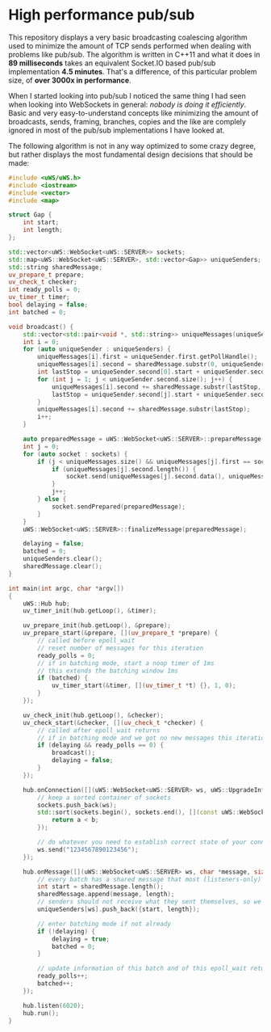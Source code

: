 # High performance pub/sub
This repository displays a very basic broadcasting coalescing algorithm used to minimize the amount of TCP sends performed when dealing with problems like pub/sub. The algorithm is written in C++11 and what it does in **89 milliseconds** takes an equivalent Socket.IO based pub/sub implementation **4.5 minutes**. That's a difference, of this particular problem size, of **over 3000x in performance**.

When I started looking into pub/sub I noticed the same thing I had seen when looking into WebSockets in general: *nobody is doing it efficiently*. Basic and very easy-to-understand concepts like minimizing the amount of broadcasts, sends, framing, branches, copies and the like are complely ignored in most of the pub/sub implementations I have looked at.

The following algorithm is not in any way optimized to some crazy degree, but rather displays the most fundamental design decisions that should be made:

```c++
#include <uWS/uWS.h>
#include <iostream>
#include <vector>
#include <map>

struct Gap {
    int start;
    int length;
};

std::vector<uWS::WebSocket<uWS::SERVER>> sockets;
std::map<uWS::WebSocket<uWS::SERVER>, std::vector<Gap>> uniqueSenders;
std::string sharedMessage;
uv_prepare_t prepare;
uv_check_t checker;
int ready_polls = 0;
uv_timer_t timer;
bool delaying = false;
int batched = 0;

void broadcast() {
    std::vector<std::pair<void *, std::string>> uniqueMessages(uniqueSenders.size());
    int i = 0;
    for (auto uniqueSender : uniqueSenders) {
        uniqueMessages[i].first = uniqueSender.first.getPollHandle();
        uniqueMessages[i].second = sharedMessage.substr(0, uniqueSender.second[0].start);
        int lastStop = uniqueSender.second[0].start + uniqueSender.second[0].length;
        for (int j = 1; j < uniqueSender.second.size(); j++) {
            uniqueMessages[i].second += sharedMessage.substr(lastStop, uniqueSender.second[j].start - lastStop);
            lastStop = uniqueSender.second[j].start + uniqueSender.second[j].length;
        }
        uniqueMessages[i].second += sharedMessage.substr(lastStop);
        i++;
    }

    auto preparedMessage = uWS::WebSocket<uWS::SERVER>::prepareMessage((char *) sharedMessage.data(), sharedMessage.length(), uWS::OpCode::TEXT, false);
    int j = 0;
    for (auto socket : sockets) {
        if (j < uniqueMessages.size() && uniqueMessages[j].first == socket.getPollHandle()) {
            if (uniqueMessages[j].second.length()) {
                socket.send(uniqueMessages[j].second.data(), uniqueMessages[j].second.length(), uWS::OpCode::TEXT);
            }
            j++;
        } else {
            socket.sendPrepared(preparedMessage);
        }
    }
    uWS::WebSocket<uWS::SERVER>::finalizeMessage(preparedMessage);

    delaying = false;
    batched = 0;
    uniqueSenders.clear();
    sharedMessage.clear();
}

int main(int argc, char *argv[])
{
    uWS::Hub hub;
    uv_timer_init(hub.getLoop(), &timer);

    uv_prepare_init(hub.getLoop(), &prepare);
    uv_prepare_start(&prepare, [](uv_prepare_t *prepare) {
        // called before epoll_wait
        // reset number of messages for this iteration
        ready_polls = 0;
        // if in batching mode, start a noop timer of 1ms
        // this extends the batching window 1ms
        if (batched) {
            uv_timer_start(&timer, [](uv_timer_t *t) {}, 1, 0);
        }
    });

    uv_check_init(hub.getLoop(), &checker);
    uv_check_start(&checker, [](uv_check_t *checker) {
        // called after epoll_wait returns
        // if in batching mode and we got no new messages this iteration, end batch and broadcast!
        if (delaying && ready_polls == 0) {
            broadcast();
            delaying = false;
        }
    });

    hub.onConnection([](uWS::WebSocket<uWS::SERVER> ws, uWS::UpgradeInfo ui) {
        // keep a sorted container of sockets
        sockets.push_back(ws);
		std::sort(sockets.begin(), sockets.end(), [](const uWS::WebSocket<uWS::SERVER> &a, const uWS::WebSocket<uWS::SERVER> &b) {
		    return a < b;
		});

        // do whatever you need to establish correct state of your connection
        ws.send("1234567890123456");
    });

    hub.onMessage([](uWS::WebSocket<uWS::SERVER> ws, char *message, size_t length, uWS::OpCode cpCode) {
        // every batch has a shared message that most (listeners-only) will receive
        int start = sharedMessage.length();
        sharedMessage.append(message, length);
        // senders should not receive what they sent themselves, so we add a gap to this sender
        uniqueSenders[ws].push_back({start, length});

        // enter batching mode if not already
        if (!delaying) {
            delaying = true;
            batched = 0;
        }

        // update information of this batch and of this epoll_wait return
        ready_polls++;
        batched++;
    });

    hub.listen(6020);
    hub.run();
}


```
